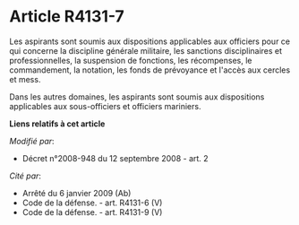 # Article R4131-7

Les aspirants sont soumis aux dispositions applicables aux officiers pour ce qui concerne la discipline générale militaire,
les sanctions disciplinaires et professionnelles, la suspension de fonctions, les récompenses, le commandement, la notation,
les fonds de prévoyance et l'accès aux cercles et mess. 

Dans les autres domaines, les aspirants sont soumis aux dispositions applicables aux sous-officiers et officiers mariniers.

**Liens relatifs à cet article**

_Modifié par_:

  - Décret n°2008-948 du 12 septembre 2008 - art. 2

_Cité par_:

  - Arrêté du 6 janvier 2009 (Ab)
  - Code de la défense. - art. R4131-6 (V)
  - Code de la défense. - art. R4131-9 (V)
